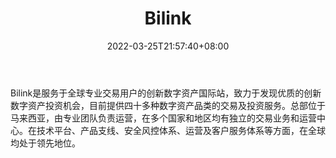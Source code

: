 ﻿---
weight: 
title: "Bilink"
description: "Bilink是服务于全球专业交易用户的创新数字资产国际站，致力于发现优质的创新数字资产投资机会，目前提供四十多种数字资产品类的交易及投资服务"
date: 2022-03-25T21:57:40+08:00
lastmod: 2022-03-25T16:45:40+08:00
draft: false
authors: ["Metabd"]
featuredImage: "bilink.webp"
link: ""
tags: ["交易所","Bilink"]
categories: ["navigation"]
navigation: ["交易所"]
lightgallery: true
toc: true
pinned: false
recommend: false
recommend1: false
---
Bilink是服务于全球专业交易用户的创新数字资产国际站，致力于发现优质的创新数字资产投资机会，目前提供四十多种数字资产品类的交易及投资服务。总部位于马来西亚，由专业团队负责运营，在多个国家和地区均有独立的交易业务和运营中心。在技术平台、产品支线、安全风控体系、运营及客户服务体系等方面，在全球均处于领先地位。
